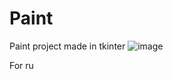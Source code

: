 # Paint
Paint project made in tkinter
![image](https://user-images.githubusercontent.com/74879467/207470930-b20554c2-249d-4226-93f5-bdf116777337.png)

For ru

